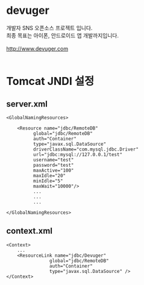 devuger
=======

개발자 SNS 오픈소스 프로젝트 입니다.<br/>
최종 목표는 아이폰, 안드로이드 앱 개발까지입니다.<br/>
<br/>
http://www.devuger.com<br/>
<br/>


# Tomcat JNDI 설정 

## server.xml

    <GlobalNamingResources>

        <Resource name="jdbc/RemoteDB"
		      global="jdbc/RemoteDB"
		      auth="Container"
		      type="javax.sql.DataSource"
		      driverClassName="com.mysql.jdbc.Driver"
		      url="jdbc:mysql://127.0.0.1/test"
		      username="test"
		      password="test"
		      maxActive="100"
		      maxIdle="20"
		      minIdle="5"
		      maxWait="10000"/>
              ...
              ...
              ...

    </GlobalNamingResources>


## context.xml

    <Context>
        ...
        <ResourceLink name="jdbc/Devuger"
                    global="jdbc/RemoteDB"
                    auth="Container"
                    type="javax.sql.DataSource" />
    </Context>



